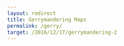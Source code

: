 ```yaml
---
layout: redirect
title: Gerrymandering Maps
permalink: /gerry/
target: /2016/12/17/gerrymandering-2
---
```

